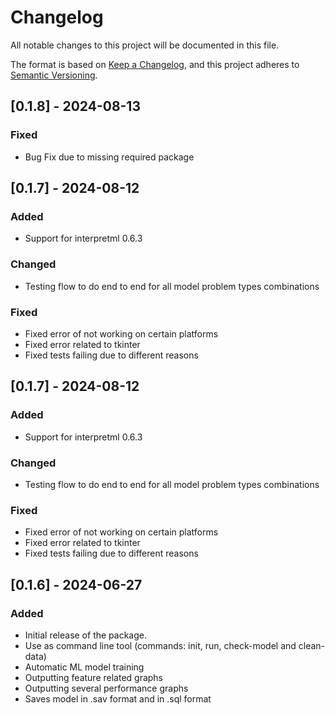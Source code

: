 # Changelog

All notable changes to this project will be documented in this file.

The format is based on [Keep a Changelog](https://keepachangelog.com/en/1.0.0/),
and this project adheres to [Semantic Versioning](https://semver.org/spec/v2.0.0.html).

## [0.1.8] - 2024-08-13

### Fixed
- Bug Fix due to missing required package

## [0.1.7] - 2024-08-12

### Added
- Support for interpretml 0.6.3

### Changed
- Testing flow to do end to end for all model problem types combinations

### Fixed
- Fixed error of not working on certain platforms
- Fixed error related to tkinter
- Fixed tests failing due to different reasons

## [0.1.7] - 2024-08-12

### Added
- Support for interpretml 0.6.3

### Changed
- Testing flow to do end to end for all model problem types combinations

### Fixed
- Fixed error of not working on certain platforms
- Fixed error related to tkinter
- Fixed tests failing due to different reasons

## [0.1.6] - 2024-06-27

### Added
- Initial release of the package.
- Use as command line tool (commands: init, run, check-model and clean-data)
- Automatic ML model training
- Outputting feature related graphs
- Outputting several performance graphs
- Saves model in .sav format and in .sql format

